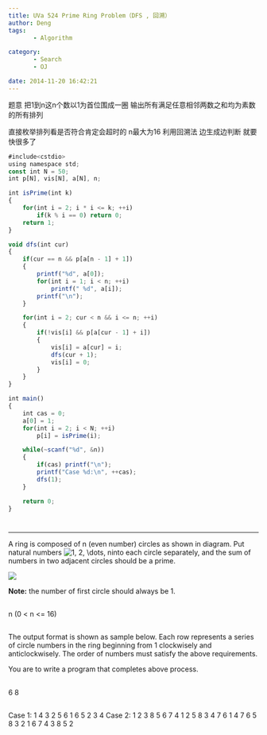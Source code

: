 ```yaml
---
title: UVa 524 Prime Ring Problem（DFS , 回溯）
author: Deng
tags: 
       - Algorithm

category: 
       - Search
       - OJ

date: 2014-11-20 16:42:21
---
```

题意 把1到n这n个数以1为首位围成一圈 输出所有满足任意相邻两数之和均为素数的所有排列

直接枚举排列看是否符合肯定会超时的 n最大为16 利用回溯法 边生成边判断 就要快很多了

```js 
#include<cstdio>
using namespace std;
const int N = 50;
int p[N], vis[N], a[N], n;

int isPrime(int k)
{
    for(int i = 2; i * i <= k; ++i)
        if(k % i == 0) return 0;
    return 1;
}

void dfs(int cur)
{
    if(cur == n && p[a[n - 1] + 1])
    {
        printf("%d", a[0]);
        for(int i = 1; i < n; ++i)
            printf(" %d", a[i]);
        printf("\n");
    }

    for(int i = 2; cur < n && i <= n; ++i)
    {
        if(!vis[i] && p[a[cur - 1] + i])
        {
            vis[i] = a[cur] = i;
            dfs(cur + 1);
            vis[i] = 0;
        }
    }
}

int main()
{
    int cas = 0;
    a[0] = 1;
    for(int i = 2; i < N; ++i)
        p[i] = isPrime(i);

    while(~scanf("%d", &n))
    {
        if(cas) printf("\n");
        printf("Case %d:\n", ++cas);
        dfs(1);
    }

    return 0;
}
```

#

****

A ring is composed of n (even number) circles as shown in diagram. Put natural numbers ![$1, 2, \dots, n$](../images/dge.org-external-5-524img1.gif.png)into each circle separately, and the sum of numbers in two adjacent circles should be a prime.

![](../images/dge.org-external-5-p524.gif.png)

**Note:** the number of first circle should always be 1.

##

n (0 < n <= 16)

##

The output format is shown as sample below. Each row represents a series of circle numbers in the ring beginning from 1 clockwisely and anticlockwisely. The order of numbers must satisfy the above requirements.

You are to write a program that completes above process.

##

6 8

##

Case 1: 1 4 3 2 5 6 1 6 5 2 3 4 Case 2: 1 2 3 8 5 6 7 4 1 2 5 8 3 4 7 6 1 4 7 6 5 8 3 2 1 6 7 4 3 8 5 2